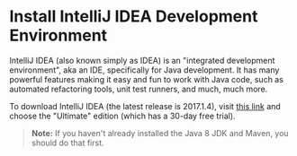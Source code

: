 # Install IntelliJ IDEA Development Environment

IntelliJ IDEA (also known simply as IDEA) is an "integrated development environment", aka an IDE, specifically for Java development.
It has many powerful features making it easy and fun to work with Java code, such as automated refactoring tools, unit test runners, and much, much more.

To download IntelliJ IDEA (the latest release is 2017.1.4), visit [this link](https://www.jetbrains.com/idea/download/) and choose the "Ultimate" edition (which has a 30-day free trial).

> **Note:** If you haven't already installed the Java 8 JDK and Maven, you should do that first.
